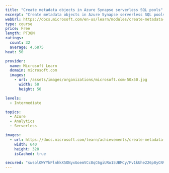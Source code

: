 ```yaml
---
title: "Create metadata objects in Azure Synapse serverless SQL pools"
excerpt: "Create metadata objects in Azure Synapse serverless SQL pools"
webUrl: https://docs.microsoft.com/en-us/learn/modules/create-metadata-objects-azure-synapse-serverless-sql-pools/
type: course
price: Free
length: PT38M
ratings:
  count: 32
  average: 4.6875
heat: 50

provider:
  name: Microsoft Learn
  domain: microsoft.com
  images:
    - url: /assets/images/organizations/microsoft.com-50x50.jpg
      width: 50
      height: 50

levels:
  - Intermediate

topics:
  - Azure
  - Analytics
  - Serverless

images:
  - url: https://docs.microsoft.com/learn/achievements/create-metadata-objects-in-azure-synapse-serverless-sql-pools-social.png
    width: 640
    height: 320
    isCached: true

secured: "swsolOWYYkPlnhkX5ONyxGoemVCc8qC6giURo15UBMCy/Fv1kUhe226p8yCNViXOXKV3WVIkkFnAAW0zn8pirbYqtRX+uwYZE3u++lReD6qsGQD5IHJtZcdtW9NgFRxekN993Fu6BcDVoyz8nss2h54DIBgcrsMCiJ09pDyXXR6Exg5py45+7i6JSujoAhO+LqhfDH98vWjgR//BE2e1qjp20Y8gXtlekkj7ivxT/na07fl4rw7rSs2yBQi1iPhFFvAEie5kHHGMgokJk9CWHW84XM+dWcSf63FC2XDHm5o+u41k1UVcDATgtmTRqLAUnIEYRX0UIVP563VLG4uFimtdCThKoW9MSNEl4KCMpg2Zyzx5y7DxndsY6i1NU8/n5Yi4rD0qhCTlajqUxtbwkv7FciahgerCKm2yiieJ9X0=;QAm593qW9HNV8NINAn283A=="
---
```



